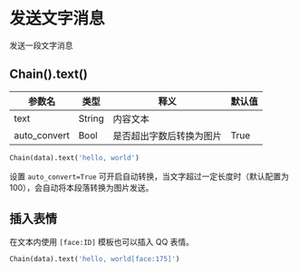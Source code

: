 # 发送文字消息

发送一段文字消息

## Chain().text()

| 参数名          | 类型     | 释义           | 默认值  |
|--------------|--------|--------------|------|
| text         | String | 内容文本         |      |
| auto_convert | Bool   | 是否超出字数后转换为图片 | True |

```python
Chain(data).text('hello, world')
```

设置 `auto_convert=True` 可开启自动转换，当文字超过一定长度时（默认配置为 100），会自动将本段落转换为图片发送。

## 插入表情

在文本内使用 `[face:ID]` 模板也可以插入 QQ 表情。

```python
Chain(data).text('hello, world[face:175]')
```
